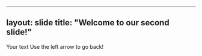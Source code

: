 ----
layout: slide 
title: "Welcome to our second slide!"
---
Your text 
Use the left arrow to go back!
